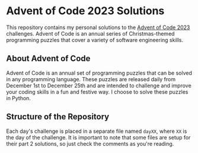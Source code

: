 # Advent of Code 2023 Solutions

This repository contains my personal solutions to the [Advent of Code 2023](https://adventofcode.com/2023) challenges. Advent of Code is an annual series of Christmas-themed programming puzzles that cover a variety of software engineering skills.

## About Advent of Code

Advent of Code is an annual set of programming puzzles that can be solved in any programming language. These puzzles are released daily from December 1st to December 25th and are intended to challenge and improve your coding skills in a fun and festive way. I choose to solve these puzzles in Python.

## Structure of the Repository

Each day's challenge is placed in a separate file named `dayXX`, where `XX` is the day of the challenge. It is important to note that some files are setup for their part 2 solutions, so just check the comments as you're reading.
